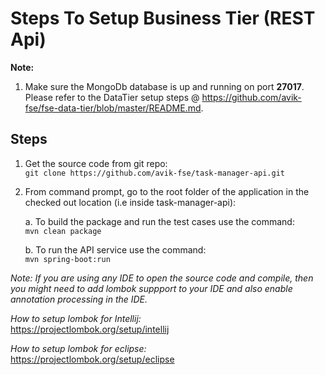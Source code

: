 # Steps To Setup Business Tier (REST Api)

**Note:** 
1. Make sure the MongoDb database is up and running on port **27017**. Please refer to the DataTier setup steps @ https://github.com/avik-fse/fse-data-tier/blob/master/README.md.

## Steps
1. Get the source code from git repo:  
   `git clone https://github.com/avik-fse/task-manager-api.git`

2. From command prompt, go to the root folder of the application in the checked out location (i.e inside task-manager-api):  
   
   a. To build the package and run the test cases use the command:  
    `mvn clean package`
   
   b. To run the API service use the command:  
    `mvn spring-boot:run`

_Note: If you are using any IDE to open the source code and compile, then you might need to add lombok suppport to your IDE
and also enable annotation processing in the IDE._

_How to setup lombok for Intellij:_  
https://projectlombok.org/setup/intellij  

_How to setup lombok for eclipse:_  
https://projectlombok.org/setup/eclipse  

